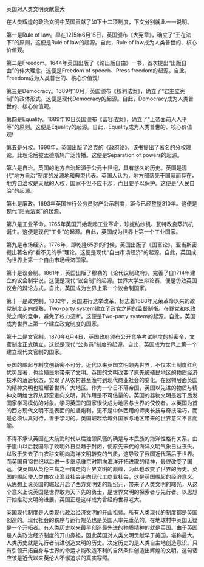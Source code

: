 英国对人类文明贡献最大

在人类辉煌的政治文明中英国贡献了如下十二项制度，下文分别就此一一说明。

第一是Rule of law。早在1215年6月15日，英国颁布《大宪章》，确立了“王在法下”的原则，这便是Rule of law的起源。自此，Rule of law成为人类普世的、核心价值观。

第二是Freedom。1644年英国出版了《论出版自由》一书，首次提出“出版自由”的伟大理念。这便是Freedom of speech、Press freedom的起源。自此，Freedom成为人类普世的、核心价值观!

第三是Democracy。1689年10月，英国颁布《权利法案》，确立了“君主立宪制”的政体形式。这便是现代Democracy的起源。自此，Democracy成为人类普世的、核心价值观。

第四是Equality。1689年10日英国颁布《富容法案》，确立了“上帝面前人人平等”的原则。这便是Equality的起源。自此，Equality成为人类普世的、核心价值观!

第五是分权。1690年，英国出版了洛克的《政府论》，该书提出了著名的分权理论。此理论后被孟德斯鸠广泛传播。这便是Separation of powers的起源。

第六是自治。英国的地方自治起源于公元十世纪，具有悠久的历史。英国是现代“地方自治”制度的发源地和典型代表。英国人认为，地方部落先于国家而存在，地方自治权是天赋的人权，国家不但不应干涉，而且要予以保护。这便是“人民自治”的起源。

第七是廉政。1693年英国推行公务员财产公示制度，距今已经整整310年。这便是现代“阳光法案”的起源。

第八是工业革命。1765年英国开始发起工业革命，珍妮纺纱机、瓦特改良蒸汽机诞生。这便是现代“工业”的起源。自此，英国成为世界上第一个工业国家。

第九是市场经济。1776年，即乾隆65岁的时候，英国出版了《国富论》，亚当斯密提出著名的“看不见的手”理论。这便是现代“自由市场经济”的起源。自此，英国成为世界上第一个自由市场经济国家。

第十是议会制。1861年，英国出版了穆勒的《论代议制政府》，完善了自1714年建立的议会制学说。这便是现代“议会制”的起源。世界大学生辩论赛，便是仿效英国议会的辩论方式。自此，英国成为世界上第一个议会制国家。

第十一是政党制。1832年，英国进行选举改革，标志着1688年光荣革命以来的政党制度走向成熟，Two-party system建立了政党之间的监督制衡。在野党和执政党之间的竞争，避免了权力垄断。这便是Two-party system的起源。自此，英国成为世界上第一个建立政党制度的国家。

第十二是文官制。1870年6月4日，英国政府颁布公开竞争考试制度的枢密令，文官制度正式确立。这就是现代“公务员”制度的起源。自此，英国成为世界上第一个建立现代文官制的国家。

英国的崛起与制度创新密不可分。近代以来英国文明领先世界，不仅本土制度红利优势显著，也给殖民地带来了文明。英国的文明改变了原先被殖民地区的物质经济技术的落后状态，实现了从农村甚至渔村到现代商业社会的变化。在器物层面英国的精神文明也照耀着世界广大地区。作为一个日不落帝国，英国以先进的物质与精神文明给世界从野蛮走向文明，其作用是不可估量的。英国的器物文明是若干后发国家学习模仿的对象。学习英国的国家很快成为地区与世界的佼佼者。以英国为首的西方现代文明不是表面的船坚炮利，更不是中体西用的师夷长技与奇技淫巧，而是必须认真对待，善于学习的。英国崛起给域外国家与地区带来的世界意义不言而喻。

不得不承认英国在大航海时代以后独领风骚的确是与本民族的海洋性格有关系。由于崖山以后我国除了晚明外日益趋于封闭，使原先宋代的海洋文明气象日益丧失，以致于失去了由农耕文明向海洋文明转变的气质，这导致了我国近代落后于世界。而英国自13世纪以后进一步继承维京时期向海洋开拓进取的精神，最终改变了国运，使英国从英伦三岛之一隅走向世界文明的巅峰，为此也改变了世界的历史。英国的崛起使人类由农业渔业社会走向现代工商业社会，这是英国崛起的经济意义。从思想上说英国的崛起开启了西方文明史的新纪元，带来了人类文明的曙光，从这个意义上说英国是世界敢为天下先的勇士，是世界文明的探索者与先行者。以思想开始推动文明的进展，英国正是这样成为曾经的世界老大。

英国现代制度是人类现代政治经济文明的开山祖师。所有人类现代的制度都是英国创造的。现代社会的秩序与运行规范也是英国人率先垂范的。在地球村中英国无疑是一个开拓者。有人类历史以来最早创造最先进的物质精神的就是英国。由于英国是人类政治经济制度的开山鼻祖，因此英国对人类文明贡献早于美国，堪称最大。人类历史就是先行者前进创造文明的历史。决定历史的是人类自主地创造意识。只有引领开拓自身与世界的命运才能改造不利的自然条件创造出辉煌的文明。这句话应该是近代以来英伦人不懈追求的真实写照。
